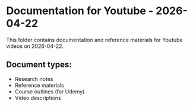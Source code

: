 # Documentation for Youtube - 2026-04-22

This folder contains documentation and reference materials for Youtube videos on 2026-04-22.

## Document types:
- Research notes
- Reference materials
- Course outlines (for Udemy)
- Video descriptions
